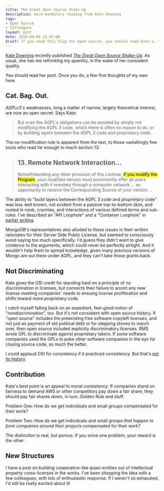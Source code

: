 ```yaml
---
title: The Great Open Source Shake-Up
description: more mandatory reading from Kate Downing
tags:
- Open Source
- Colleagues
layout: post
date: 2019-09-09 22:47:00
brief: If you read this blog for open source, you should read Kate's, too. She's got a new one out.
---
```


[Kate Downing](https://katedowninglaw.com/) recently published [_The Great Open Source Shake-Up_](https://katedowninglaw.com/2019/09/08/the-great-open-source-shake-up/).  As usual, she has me rethinking my quantity, in the wake of her consistent quality.

You should read her post.  Once you do, a few first thoughts of my own here.

## Cat. Bag. Out.

AGPLv3's weaknesses, long a matter of narrow, largely theoretical interest, are now an open secret.  Says Kate:

> But even the AGPL's obligations can be avoided by simply not modifying the AGPL 3 code, which there is often no reason to do, or by building layers between the AGPL 3 code and proprietary code.

The no-modification rule is apparent from the text, to those vanishingly few souls who read far enough to reach section 13:

> ## 13\. Remote Network Interaction...
>
> Notwithstanding any other provision of this License, <mark>if you modify the Program</mark>, your modified version must prominently offer all users interacting with it remotely through a computer network ... an opportunity to receive the Corresponding Source of your version ...

The ability to "build layers between the AGPL 3 code and proprietary code" was less well known, not evident from a passive top-to-bottom skim, and rooted in nook, crannies, and interactions of various defined terms and sub-rules.  I've described an "API Loophole" and a "Container Loophole" in [earlier writing](https://writing.kemitchell.com/2018/11/04/Copyleft-Bust-Up.html).

MongoDB's representatives also alluded to these issues in their written rationales for their Server Side Public License, but seemed to consciously avoid saying too much specifically.  I'd guess they didn't want to give credence to the arguments, which could never be perfectly airtight.  And it wouldn't help them to spread knowledge, given many previous versions of Mongo are out there under AGPL, and they can't take those grants back.

## Not Discriminating

Kate gives the OSI credit for standing hard on a principle of no discrimination in licenses, but connects their failure to anoint any new license meeting companies' needs to ensuing license proliferation and shifts toward more proprietary code.

I catch myself falling back on an expedient, feel-good notion of "nondiscrimination", too.  But it's not consistent with open source history.  If "open source" includes the preexisting free software copyleft licenses, and not just as payment of old political debt or for stepping stones to march over, then open source included explicitly discriminatory licenses.  RMS wrote GPL to discriminate against proprietary takers.  If some software companies used the GPLs to poke other software companies in the eye for closing source code, so much the better.

I could applaud OSI for consistency if it practiced consistency.  But that's [not its history](https://writing.kemitchell.com/2019/04/23/OSD-wontfix.html).

## Contribution

Kate's best point is an appeal to moral consistency:  If companies stand on fairness to demand AWS or other competitors pay down a fair share, they should pay fair shares down, in turn.  Golden Rule and stuff.

Problem One:  How do we get individuals and small groups compensated for their work?

Problem Two:  How do we get individuals and small groups _that happen to form companies around their projects_ compensated for their work?

The distinction is real, but porous.  If you solve one problem, your reward is the other.

## New Structures

I have a post on building cooperative-like quasi-entities out of intellectual property cross-licenses in the works.  I've been shopping the idea with a few colleagues, with lots of enthusiastic response.  If I weren't so exhausted, I'd still be really excited about it!
